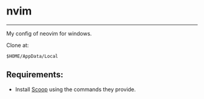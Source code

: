 # nvim

---

My config of neovim for windows.  

Clone at:

```path
$HOME/AppData/Local
```

## Requirements:

* Install [Scoop](https://scoop.sh) using the commands they provide.

